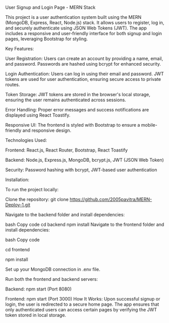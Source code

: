 User Signup and Login Page - MERN Stack

This project is a user authentication system built using the MERN (MongoDB, Express, React, Node.js) stack. It allows users to register, log in, and securely authenticate using JSON Web Tokens (JWT). The app includes a responsive and user-friendly interface for both signup and login pages, leveraging Bootstrap for styling.

Key Features:

User Registration: Users can create an account by providing a name, email, and password. Passwords are hashed using bcrypt for enhanced security.

Login Authentication: Users can log in using their email and password. JWT tokens are used for user authentication, ensuring secure access to private routes.

Token Storage: JWT tokens are stored in the browser's local storage, ensuring the user remains authenticated across sessions.

Error Handling: Proper error messages and success notifications are displayed using React Toastify.

Responsive UI: The frontend is styled with Bootstrap to ensure a mobile-friendly and responsive design.


Technologies Used:

Frontend: React.js, React Router, Bootstrap, React Toastify

Backend: Node.js, Express.js, MongoDB, bcrypt.js, JWT (JSON Web Token)

Security: Password hashing with bcrypt, JWT-based user authentication


Installation:

To run the project locally:

Clone the repository: git clone https://github.com/2005pavitra/MERN-Deploy-1.git

Navigate to the backend folder and install dependencies:

bash
Copy code
cd backend
npm install
Navigate to the frontend folder and install dependencies:

bash
Copy code

cd frontend

npm install

Set up your MongoDB connection in .env file.

Run both the frontend and backend servers:

Backend: npm start (Port 8080)

Frontend: npm start (Port 3000)
How It Works:
Upon successful signup or login, the user is redirected to a secure home page.
The app ensures that only authenticated users can access certain pages by verifying the JWT token stored in local storage.
